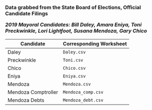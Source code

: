 <h3>Data grabbed from the State Board of Elections, Official Candidate Filings  

*2019 Mayoral Candidates: Bill Daley, Amara Eniya, Toni Preckwinkle, Lori Lightfoot, Susana Mendoza, Gary Chico*

  Candidate | Corresponding Worksheet 
------------ | -------------  
Daley | `Daley.csv`
Preckwinkle | `Toni.csv`
Chico | `Chico.csv`
Eniya | `Eniya.csv`
Mendoza | `Mendoza.csv`
Mendoza Comptroller | `Mendoza_comp.csv`
Mendoza Debts | `Mendoza_debt.csv`
